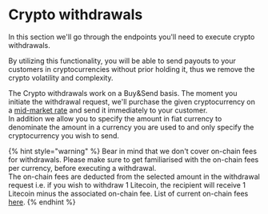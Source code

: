 # Crypto withdrawals

In this section we'll go through the endpoints you'll need to execute crypto withdrawals.

By utilizing this functionality, you will be able to send payouts to your customers in cryptocurrencies without prior holding it, thus we remove the crypto volatility and complexity.

The Crypto withdrawals work on a Buy&Send basis. The moment you initiate the withdrawal request, we'll purchase the given cryptocurrency on a [mid-market rate](https://blog.finrax.com/articles/why-is-your-crypto-payment-processing-not-working) and send it immediately to your customer.  
In addition we allow you to specify the amount in fiat currency to denominate the amount in a currency you are used to and only specify the cryptocurrency you wish to send.

{% hint style="warning" %}
Bear in mind that we don't cover on-chain fees for withdrawals. Please make sure to get familiarised with the on-chain fees per currency, before executing a withdrawal.  
The on-chain fees are deducted from the selected amount in the withdrawal request i.e. if you wish to withdraw 1 Litecoin,  the recipient will receive 1 Litecoin minus the associated on-chain fee. List of current on-chain fees [here](https://finrax.com/onchain-fees).
{% endhint %}





